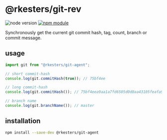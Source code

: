 # @rkesters/git-rev

![node version](https://img.shields.io/node/v/@rkesters/git-agent)
[![npm module](https://img.shields.io/npm/v/@rkesters/git-agent)](https://www.npmjs.com/package/@rkesters/git-agent)

Synchronously get the current git commit hash, tag, count, branch or commit message.


## usage

```typescript
import git from "@rkesters/git-agent";

// short commit-hash
console.log(git.commitHash(true)); // 75bf4ee

// long commit-hash
console.log(git.commitHash()); // 75bf4eea9aa1a7fd6505d0d0aa43105feafa92ef

// branch name
console.log(git.branchName()); // master
```

## installation

```bash
npm install --save-dev @rkesters/git-agent
```
